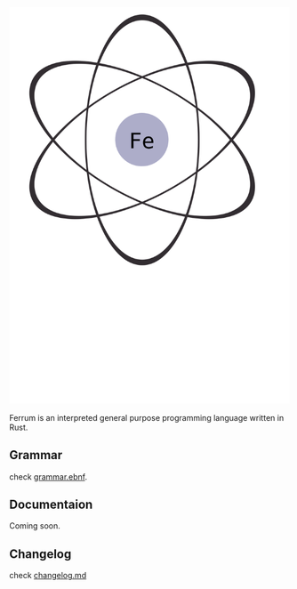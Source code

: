 ![Ferrum logo](assets/ferrum.svg)

Ferrum is an interpreted general purpose programming language written in Rust.

## Grammar

check [grammar.ebnf](grammar.ebnf).

## Documentaion

Coming soon.

## Changelog

check [changelog.md](changelog.md)
